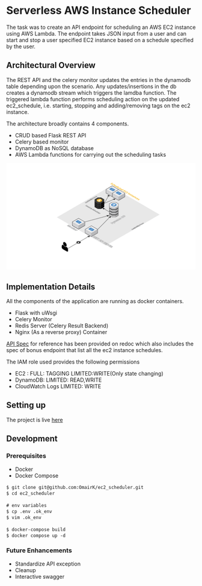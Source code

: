 # Serverless AWS Instance Scheduler
The task was to create an API endpoint for scheduling an AWS EC2 instance using AWS Lambda. The endpoint takes JSON input from a user and can start and stop a user specified EC2 instance based on a schedule specified by the user.

## Architectural Overview

The REST API and the celery monitor updates the entries in the dynamodb table depending upon the scenario. Any updates/insertions in the db creates a dynamodb stream which triggers the lamdba function. The triggered lambda function performs scheduling action on the updated ec2_schedule, i.e. starting, stopping and adding/removing tags on the ec2 instance.

The architecture broadly contains 4 components.
 * CRUD based Flask REST API
 * Celery based monitor
 * DynamoDB as NoSQL database
 * AWS Lambda functions for carrying out the scheduling tasks
 
 ![image info](./misc/arch.png)
 
## Implementation Details
All the components of the application are running as docker containers.
  - Flask with uWsgi
  - Celery Monitor
  - Redis Server (Celery Result Backend)
  - Nginx (As a reverse proxy) Container
    
[API Spec](https://redocly.github.io/redoc/?url=https://raw.githubusercontent.com/OmairK/ec2_scheduler/master/misc/apispec_1.json) for reference has been provided on redoc which also includes the spec of bonus endpoint that list all the ec2 instance schedules.

    
The IAM role used provides the following permissions
 - EC2 : FULL: TAGGING LIMITED:WRITE(Only state changing)
 - DynamoDB: LIMITED: READ,WRITE
 - CloudWatch Logs LIMITED: WRITE
 
## Setting up
 
 The project is live [here](http:/13.233.126.219)

## Development
### Prerequisites
 - Docker
 - Docker Compose
```
$ git clone git@github.com:OmairK/ec2_scheduler.git
$ cd ec2_scheduler

# env variables
$ cp .env .ok_env
$ vim .ok_env

$ docker-compose build
$ docker compose up -d

```
### Future Enhancements
- Standardize API exception
- Cleanup
- Interactive swagger
